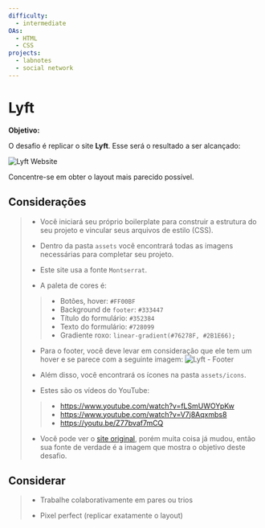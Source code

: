 ```yaml
---
difficulty:
  - intermediate
OAs:
  - HTML
  - CSS
projects:
  - labnotes
  - social network
---
```


# Lyft

__Objetivo:__

O desafio é replicar o site __Lyft__. Esse será o resultado a ser alcançado:

![Lyft Website](fullpage.png)

Concentre-se em obter o layout mais parecido possível.

## Considerações

> - Você iniciará seu próprio boilerplate para construir a estrutura do seu
projeto e vincular seus arquivos de estilo (CSS).
>
> - Dentro da pasta `assets` você encontrará todas as imagens necessárias para
completar seu projeto.
>
> - Este site usa a fonte `Montserrat`.
>
> - A paleta de cores é:
> >
> > - Botões, hover: `#FF00BF`
> > - Background de `footer`: `#333447`
> > - Título do formulário: `#352384`
> > - Texto do formulário: `#728099`
> > - Gradiente roxo: `linear-gradient(#76278F, #2B1E66);`
>
> - Para o footer, você deve levar em consideração que ele tem um hover e se
parece com a seguinte imagem:
> ![Lyft - Footer](footer.gif)
>
> - Além disso, você encontrará os ícones na pasta `assets/icons`.
>
> - Estes são os vídeos do YouTube:
> >
> > - <https://www.youtube.com/watch?v=fLSmUWOYpKw>
> > - <https://www.youtube.com/watch?v=V7j8Aqxmbs8>
> > - <https://youtu.be/Z77bvaf7mCQ>
>
> - Você pode ver o [site original](https://www.lyft.com/), porém muita coisa já
mudou, então sua fonte de verdade é a imagem que mostra o objetivo deste desafio.

## Considerar

> - Trabalhe colaborativamente em pares ou trios
>
> - Pixel perfect (replicar exatamente o layout)
